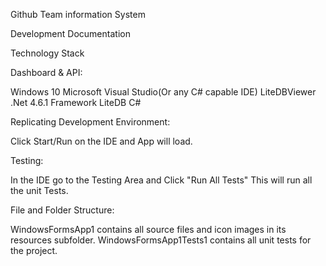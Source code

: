 Github Team information System

Development Documentation

Technology Stack

Dashboard & API:

Windows 10
Microsoft Visual Studio(Or any C# capable IDE)
LiteDBViewer
.Net 4.6.1 Framework
LiteDB
C#


Replicating Development Environment:

Click Start/Run on the IDE and App will load.

Testing:

In the IDE go to the Testing Area and Click "Run All Tests"
This will run all the unit Tests.

File and Folder Structure:

 

WindowsFormsApp1 contains all source files and icon images in its resources subfolder.
WindowsFormsApp1Tests1 contains all unit tests for the project.